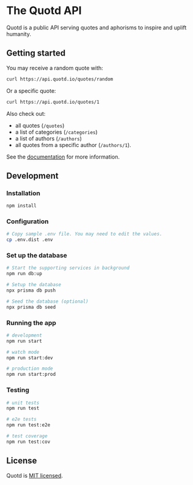 # The Quotd API

Quotd is a public API serving quotes and aphorisms to inspire and uplift humanity.

## Getting started

You may receive a random quote with:

```bash
curl https://api.quotd.io/quotes/random
```

Or a specific quote:

```bash
curl https://api.quotd.io/quotes/1
```

Also check out:

- all quotes (`/quotes`)
- a list of categories (`/categories`)
- a list of authors (`/authors`)
- all quotes from a specific author (`/authors/1`).

See the [documentation](https://api.quotd.io/) for more information.

## Development

### Installation

```bash
npm install
```

### Configuration

```bash
# Copy sample .env file. You may need to edit the values.
cp .env.dist .env
```

### Set up the database

```bash
# Start the supporting services in background
npm run db:up

# Setup the database
npx prisma db push

# Seed the database (optional)
npx prisma db seed
```

### Running the app

```bash
# development
npm run start

# watch mode
npm run start:dev

# production mode
npm run start:prod
```

### Testing

```bash
# unit tests
npm run test

# e2e tests
npm run test:e2e

# test coverage
npm run test:cov
```

## License

Quotd is [MIT licensed](LICENSE).
